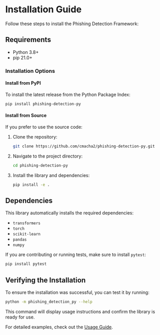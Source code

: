 # Installation Guide

Follow these steps to install the Phishing Detection Framework:

## Requirements
- Python 3.8+
- pip 21.0+

### Installation Options

#### Install from PyPI
To install the latest release from the Python Package Index:
```bash
pip install phishing-detection-py
```

#### Install from Source
If you prefer to use the source code:

1. Clone the repository:
    ```bash
    git clone https://github.com/cmacha2/phishing-detection-py.git
    ```
2. Navigate to the project directory:
    ```bash
    cd phishing-detection-py
    ```
3. Install the library and dependencies:
    ```bash
    pip install -e .
    ```

## Dependencies
This library automatically installs the required dependencies:
- `transformers`
- `torch`
- `scikit-learn`
- `pandas`
- `numpy`

If you are contributing or running tests, make sure to install `pytest`:
```bash
pip install pytest
```

## Verifying the Installation
To ensure the installation was successful, you can test it by running:

```bash
python -m phishing_detection_py --help
```
This command will display usage instructions and confirm the library is ready for use.

For detailed examples, check out the [Usage Guide](/phishing-detection-docs/docs/usage).
